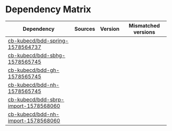 # Dependency Matrix

Dependency | Sources | Version | Mismatched versions
---------- | ------- | ------- | -------------------
[cb-kubecd/bdd-spring-1578564737](https://github.com/cb-kubecd/bdd-spring-1578564737.git) |  | []() | 
[cb-kubecd/bdd-sbhg-1578565745](https://github.com/cb-kubecd/bdd-sbhg-1578565745.git) |  | []() | 
[cb-kubecd/bdd-gh-1578565745](https://github.com/cb-kubecd/bdd-gh-1578565745.git) |  | []() | 
[cb-kubecd/bdd-nh-1578565745](https://github.com/cb-kubecd/bdd-nh-1578565745.git) |  | []() | 
[cb-kubecd/bdd-sbrp-import-1578568060](https://github.com/cb-kubecd/bdd-sbrp-import-1578568060.git) |  | []() | 
[cb-kubecd/bdd-nh-import-1578568060](https://github.com/cb-kubecd/bdd-nh-import-1578568060.git) |  | []() | 
